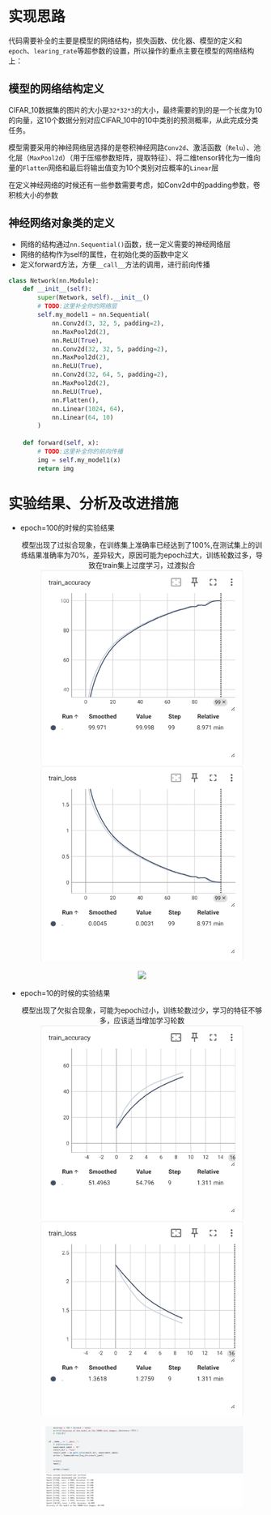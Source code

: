 # 实现思路

代码需要补全的主要是模型的网络结构，损失函数、优化器、模型的定义和`epoch`、`learing_rate`等超参数的设置，所以操作的重点主要在模型的网络结构上：

## 模型的网络结构定义

CIFAR_10数据集的图片的大小是`32*32*3`的大小，最终需要的到的是一个长度为10的向量，这10个数据分别对应CIFAR_10中的10中类别的预测概率，从此完成分类任务。

模型需要采用的神经网络层选择的是卷积神经网路`Conv2d`、激活函数（`Relu`）、池化层（`MaxPool2d`）（用于压缩参数矩阵，提取特征）、将二维tensor转化为一维向量的`Flatten`网络和最后将输出值变为10个类别对应概率的`Linear`层

在定义神经网络的时候还有一些参数需要考虑，如Conv2d中的padding参数，卷积核大小的参数

## 神经网络对象类的定义

-   网络的结构通过`nn.Sequential()`函数，统一定义需要的神经网络层
-   网络的结构作为self的属性，在初始化类的函数中定义
-   定义forward方法，方便`__call__`方法的调用，进行前向传播

```python
class Network(nn.Module):
    def __init__(self):
        super(Network, self).__init__()
        # TODO:这里补全你的网络层
        self.my_model1 = nn.Sequential(
            nn.Conv2d(3, 32, 5, padding=2),
            nn.MaxPool2d(2),
            nn.ReLU(True),
            nn.Conv2d(32, 32, 5, padding=2),
            nn.MaxPool2d(2),
            nn.ReLU(True),
            nn.Conv2d(32, 64, 5, padding=2),
            nn.MaxPool2d(2),
            nn.ReLU(True),
            nn.Flatten(),
            nn.Linear(1024, 64),
            nn.Linear(64, 10)
        )

    def forward(self, x):
        # TODO:这里补全你的前向传播
        img = self.my_model1(x)
        return img

```





# 实验结果、分析及改进措施

-   epoch=100的时候的实验结果

    <p align="center">
        <span>模型出现了过拟合现象，在训练集上准确率已经达到了100%,在测试集上的训练结果准确率为70%，差异较大，原因可能为epoch过大，训练轮数过多，导致在train集上过度学习，过渡拟合</span><br>
        <img src="picture/epoch=100/train_accuarcay.bmp" width=400px>
        <img src="picture/epoch=100/train_loss.bmp" width=400px><br>
        <span></span><br>
        <img src="picture/epoch=100/test_accuracy_and_train_process.bmp" width=400px>
    </p>

-   epoch=10的时候的实验结果

    <p align="center">
        <span>模型出现了欠拟合现象，可能为epoch过小，训练轮数过少，学习的特征不够多，应该适当增加学习轮数</span><br>
        <img src="picture/epoch=10/train_accuracy.bmp" width=400px>
        <img src="picture/epoch=10/train_loss.bmp" width=400px><br>
        <span></span><br>
        <img src="picture/epoch=10/processInTrain.bmp" width=400px>
    </p>

